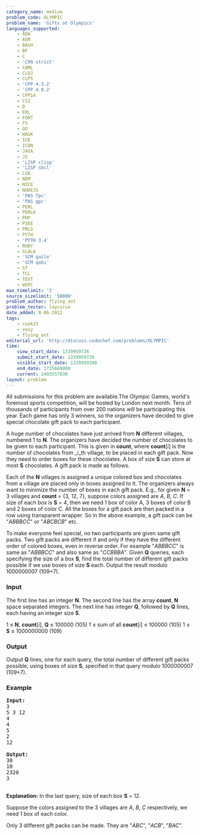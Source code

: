 ```yaml
---
category_name: medium
problem_code: OLYMPIC
problem_name: 'Gifts at Olympics'
languages_supported:
    - ADA
    - ASM
    - BASH
    - BF
    - C
    - 'C99 strict'
    - CAML
    - CLOJ
    - CLPS
    - 'CPP 4.3.2'
    - 'CPP 4.9.2'
    - CPP14
    - CS2
    - D
    - ERL
    - FORT
    - FS
    - GO
    - HASK
    - ICK
    - ICON
    - JAVA
    - JS
    - 'LISP clisp'
    - 'LISP sbcl'
    - LUA
    - NEM
    - NICE
    - NODEJS
    - 'PAS fpc'
    - 'PAS gpc'
    - PERL
    - PERL6
    - PHP
    - PIKE
    - PRLG
    - PYTH
    - 'PYTH 3.4'
    - RUBY
    - SCALA
    - 'SCM guile'
    - 'SCM qobi'
    - ST
    - TCL
    - TEXT
    - WSPC
max_timelimit: '2'
source_sizelimit: '50000'
problem_author: flying_ant
problem_tester: laycurse
date_added: 8-06-2012
tags:
    - cook23
    - easy
    - flying_ant
editorial_url: 'http://discuss.codechef.com/problems/OLYMPIC'
time:
    view_start_date: 1339959726
    submit_start_date: 1339959726
    visible_start_date: 1339959300
    end_date: 1735669800
    current: 1493557830
layout: problem
---
```

All submissions for this problem are available.The Olympic Games, world's foremost sports competition, will be hosted by London next month. Tens of thousands of participants from over 200 nations will be participating this year. Each game has only 3 winners, so the organizers have decided to give special chocolate gift pack to each participant.

A huge number of chocolates have just arrived from **N** different villages, numbered 1 to **N**. The organizers have decided the number of chocolates to be given to each participant. This is given in **count**, where **count**\[_i_\] is the number of chocolates from _i_th village, to be placed in each gift pack. Now they need to order boxes for these chocolates. A box of size **S** can store at most **S** chocolates. A gift pack is made as follows.

Each of the **N** villages is assigned a unique colored box and chocolates from a village are placed only in boxes assigned to it. The organizers always want to minimize the number of boxes in each gift pack. E.g., for given **N** = 3 villages and **count** = {3, 12, 7}, suppose colors assigned are _A_, _B_, _C_. If size of each box is **S** = 4, then we need 1 box of color A, 3 boxes of color B and 2 boxes of color C. All the boxes for a gift pack are then packed in a row using transparent wrapper. So in the above example, a gift pack can be "_ABBBCC_" or "_ABCBCB_" etc.

To make everyone feel special, no two participants are given same gift packs. Two gift packs are different if and only if they have the different order of colored boxes, even in reverse order. For example "_ABBBCC_" is same as "_ABBBCC_" and also same as "_CCBBBA_". Given **Q** queries, each specifying the size of a box **S**, find the total number of different gift packs possible if we use boxes of size **S** each. Output the result modulo 1000000007 (109+7).

### Input

The first line has an integer **N**. The second line has the array **count**, **N** space separated integers. The next line has integer **Q**, followed by **Q** lines, each having an integer size **S**.

1 ≤ **N**, **count**\[_i_\], **Q** ≤ 100000 (105)
1 ≤ sum of all **count**\[_i_\] ≤ 100000 (105)
1 ≤ **S** ≤ 1000000000 (109)

### Output

Output **Q** lines, one for each query, the total number of different gift packs possible, using boxes of size **S**, specified in that query modulo 1000000007 (109+7).

### Example

<pre>
<b>Input:</b>
3
5 3 12
4
4
5
2
12

<b>Output:</b>
30
10
2320
3

</pre>
**Explanation:**
In the last query, size of each box **S** = 12.

Suppose the colors assigned to the 3 villages are _A_, _B_, _C_ respectively, we need 1 box of each color. 

Only 3 different gift packs can be made. They are "_ABC_", "_ACB_", "_BAC_".
